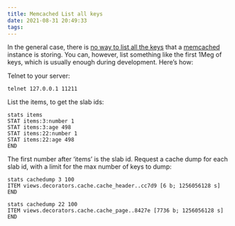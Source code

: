 ```yaml
---
title: Memcached List all keys
date: 2021-08-31 20:49:33
tags:
---
```


In the general case, there is [no way to list all the keys](https://code.google.com/p/memcached/wiki/NewProgrammingFAQ#How_can_you_list_all_keys?) that a [memcached](http://www.danga.com/memcached/) instance is storing. You can, however, list something like the first 1Meg of keys, which is usually enough during development. Here’s how:

Telnet to your server:

```
telnet 127.0.0.1 11211
```

List the items, to get the slab ids:

```
stats items
STAT items:3:number 1
STAT items:3:age 498
STAT items:22:number 1
STAT items:22:age 498
END
```

The first number after ‘items’ is the slab id. Request a cache dump for each slab id, with a limit for the max number of keys to dump:

```
stats cachedump 3 100
ITEM views.decorators.cache.cache_header..cc7d9 [6 b; 1256056128 s]
END

stats cachedump 22 100
ITEM views.decorators.cache.cache_page..8427e [7736 b; 1256056128 s]
END
```

